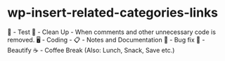 # wp-insert-related-categories-links
🧪 - Test 
🚿 - Clean Up - When comments and other unnecessary code is removed. 
🖥️ - Coding - 
📋 - Notes and Documentation 
🐞 - Bug fix 💎 - Beautify 
☕ - Coffee Break (Also: Lunch, Snack, Save etc.)